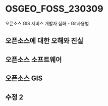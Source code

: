 # OSGEO_FOSS_230309
오픈소스 GIS 서비스 개발자 심화 - Git사용법

## 오픈소스에 대한 오해와 진실

## 오픈소스 소프트웨어

## 오픈소스 GIS

## 수정 2